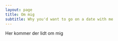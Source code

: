 ```yaml
---
layout: page
title: Om mig
subtitle: Why you'd want to go on a date with me
---
```


Her kommer der lidt om mig
